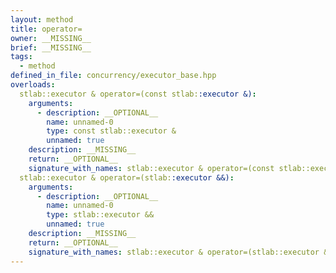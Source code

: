 ```yaml
---
layout: method
title: operator=
owner: __MISSING__
brief: __MISSING__
tags:
  - method
defined_in_file: concurrency/executor_base.hpp
overloads:
  stlab::executor & operator=(const stlab::executor &):
    arguments:
      - description: __OPTIONAL__
        name: unnamed-0
        type: const stlab::executor &
        unnamed: true
    description: __MISSING__
    return: __OPTIONAL__
    signature_with_names: stlab::executor & operator=(const stlab::executor &)
  stlab::executor & operator=(stlab::executor &&):
    arguments:
      - description: __OPTIONAL__
        name: unnamed-0
        type: stlab::executor &&
        unnamed: true
    description: __MISSING__
    return: __OPTIONAL__
    signature_with_names: stlab::executor & operator=(stlab::executor &&)
---
```

